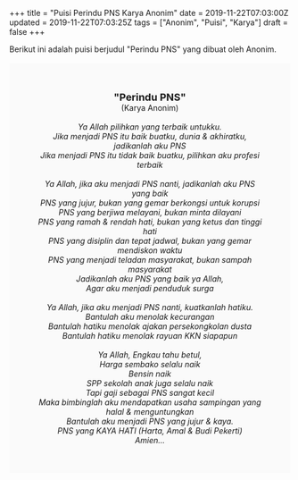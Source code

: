 +++
title = "Puisi Perindu PNS Karya Anonim"
date = 2019-11-22T07:03:00Z
updated = 2019-11-22T07:03:25Z
tags = ["Anonim", "Puisi", "Karya"]
draft = false
+++

<div dir="ltr" style="text-align: left;" trbidi="on"><div style="text-align: justify;">Berikut ini adalah puisi berjudul "Perindu PNS" yang dibuat oleh Anonim.</div><br /><div style="background: #FAFAFA; font-size: 14px; height: auto; margin: 0 auto; padding: 50px; text-align: center; width: auto;"><span style="font-size: 18px;"><b>"Perindu PNS"</b></span><br />(Karya Anonim) <br /><br /><i>Ya Allah pilihkan yang terbaik untukku. <br />Jika menjadi PNS itu baik buatku, dunia &amp; akhiratku, jadikanlah aku PNS<br />Jika menjadi PNS itu tidak baik buatku, pilihkan aku profesi terbaik<br /><br />Ya Allah, jika aku menjadi PNS nanti, jadikanlah aku PNS yang baik<br />PNS yang jujur, bukan yang gemar berkongsi untuk korupsi<br />PNS yang berjiwa melayani, bukan minta dilayani<br />PNS yang ramah &amp; rendah hati, bukan yang ketus dan tinggi hati <br />PNS yang disiplin dan tepat jadwal, bukan yang gemar mendiskon waktu<br />PNS yang menjadi teladan masyarakat, bukan sampah masyarakat<br />Jadikanlah aku PNS yang baik ya Allah, <br />Agar aku menjadi penduduk surga<br /><br />Ya Allah, jika aku menjadi PNS nanti, kuatkanlah hatiku. <br />Bantulah aku menolak kecurangan<br />Bantulah hatiku menolak ajakan persekongkolan dusta <br />Bantulah hatiku menolak rayuan KKN siapapun<br /><br />Ya Allah, Engkau tahu betul, <br />Harga sembako selalu naik <br />Bensin naik<br />SPP sekolah anak juga selalu naik<br />Tapi gaji sebagai PNS sangat kecil<br />Maka bimbinglah aku mendapatkan usaha sampingan yang halal &amp; menguntungkan<br />Bantulah aku menjadi PNS yang jujur &amp; kaya. <br />PNS yang KAYA HATI (Harta, Amal &amp; Budi Pekerti)<br />Amien…</i></div></div>
